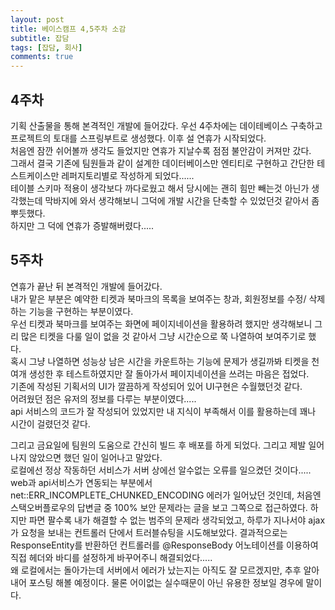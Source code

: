 ```yaml
--- 
layout: post 
title: 베이스캠프 4,5주차 소감 
subtitle: 잡담 
tags: [잡담, 회사] 
comments: true 
--- 
```


## 4주차  

기획 산출물을 통해 본격적인 개발에 들어갔다.
우선 4주차에는 데이테베이스 구축하고 프로젝트의 토대를 스프링부트로 생성했다. 이후 설 연휴가 시작되었다.  
처음엔 잠깐 쉬어볼까 생각도 들었지만 연휴가 지날수록 점점 불안감이 커져만 갔다.  
그래서 결국 기존에 팀원들과 같이 설계한 데이터베이스만 엔티티로 구현하고 간단한 테스트케이스만 레퍼지토리별로 작성하게 되었다......  
테이블 스키마 적용이 생각보다 까다로웠고 해서 당시에는 괜히 힘만 빼는것 아닌가 생각했는데 막바지에 와서 생각해보니 그덕에 개발 시간을 단축할 수 있었던것 같아서 좀 뿌듯했다.  
하지만 그 덕에 연휴가 증발해버렸다.....  




## 5주차  

연휴가 끝난 뒤 본격적인 개발에 들어갔다.  
내가 맡은 부분은 예약한 티켓과 북마크의 목록을 보여주는 창과, 회원정보를 수정/ 삭제하는 기능을 구현하는 부분이였다.  
우선 티켓과 북마크를 보여주는 화면에 페이지네이션을 활용하려 했지만 생각해보니 그리 많은 티켓을 다룰 일이 없을 것 같아서 그냥 시간순으로 쭉 나열하여 보여주기로 했다.  
혹시 그냥 나열하면 성능상 남은 시간을 카운트하는 기능에 문제가 생길까봐 티켓을 천여개 생성한 후 테스트하였지만 잘 돌아가서 페이지네이션을 쓰려는 마음은 접었다.  
기존에 작성된 기획서의 UI가 깔끔하게 작성되어 있어 UI구현은 수월했던것 같다.  
어려웠던 점은 유저의 정보를 다루는 부분이였다.....  
api 서비스의 코드가 잘 작성되어 있었지만 내 지식이 부족해서 이를 활용하는데 꽤나 시간이 걸렸던것 같다.  

그리고 금요일에 팀원의 도움으로 간신히 빌드 후 배포를 하게 되었다. 그리고 제발 일어나지 않았으면 했던 일이 일어나고 말았다.  
로컬에선 정상 작동하던 서비스가 서버 상에선 알수없는 오류를 일으켰던 것이다.....  
web과 api서비스가 연동되는 부분에서 net::ERR_INCOMPLETE_CHUNKED_ENCODING 에러가 일어났던 것인데, 처음엔 스택오버플로우의 답변글 중 100% 보안 문제라는 글을 보고 그쪽으로 접근하였다.
하지만 파면 팔수록 내가 해결할 수 없는 범주의 문제라 생각되었고, 하루가 지나서야 ajax가 요청을 보내는 컨트롤러 단에서 트러블슈팅을 시도해보았다.
결과적으로는 ResponseEntity를 반환하던 컨트롤러를 @ResponseBody 어노테이션를 이용하여 직접 헤더와 바디를 설정하게 바꾸어주니 해결되었다.....  
왜 로컬에서는 돌아가는데 서버에서 에러가 났는지는 아직도 잘 모르겠지만, 추후 알아내어 포스팅 해볼 예정이다. 물론 어이없는 실수때문이 아닌 유용한 정보일 경우에 말이다.
